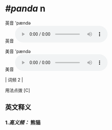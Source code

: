 # ***\#panda*** n
英音 'pændə  
英音
<audio src="./media/panda-B.aac" controls="controls"></audio>

美音 'pændə  
美音
<audio src="./media/panda.aac" controls="controls"></audio>



| 词频 2 |  

用法点拨  [C]

英文释义
---
### 1.*高义频：* **熊猫**  


